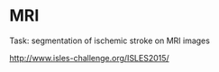 # MRI
Task: segmentation of ischemic stroke on MRI images

http://www.isles-challenge.org/ISLES2015/
